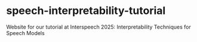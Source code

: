 # speech-interpretability-tutorial
Website for our tutorial at Interspeech 2025: Interpretability Techniques for Speech Models

